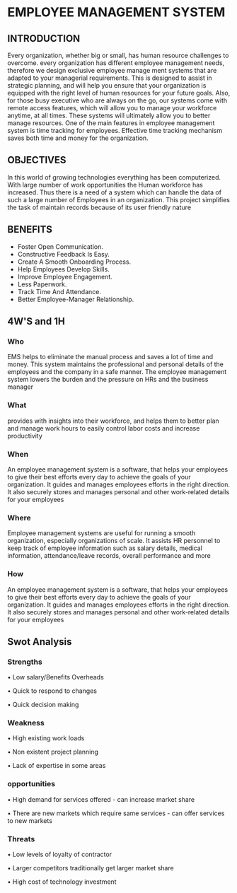 
# EMPLOYEE MANAGEMENT SYSTEM



## INTRODUCTION


  Every  organization, whether big or small,
has human resource challenges to overcome. every organization has different
employee management needs, therefore we design exclusive employee manage
ment systems that are adapted to your managerial requirements. This is designed
to assist in strategic planning, and will help you ensure that your organization is
equipped with the right level of human resources for your future goals.
Also, for those busy executive who are always on the go, our systems come with
remote access features, which will allow you to manage your workforce anytime,
at all times.  These systems will ultimately allow you to better manage resources.
One of the main features in employee management system is time tracking for
employees. Effective time tracking mechanism saves both time and money for the
organization.


## OBJECTIVES

In this world of growing technologies everything has been computerized. With large number of work opportunities the Human workforce has increased. Thus there is a need of a system which can handle the data of such a large number of Employees in an organization. This project simplifies the task of maintain records because of its user friendly nature

## BENEFITS

- Foster Open Communication.
- Constructive Feedback Is Easy.
- Create A Smooth Onboarding Process.
- Help Employees Develop Skills.
- Improve Employee Engagement.
- Less Paperwork.
- Track Time And Attendance.
- Better Employee-Manager Relationship.


## 4W'S and 1H

### Who

EMS helps to eliminate the manual process and saves a lot of time and money. This system maintains the professional and personal details of the employees and the company in a safe manner. The employee management system lowers the burden and the pressure on HRs and the business manager

### What

provides with insights into their workforce, and helps them to better plan
              and manage work hours to easily control labor costs
             and increase productivity

### When

        
An employee management system is a software, that helps your employees to give their best efforts every day to achieve the goals of your organization. It guides and manages employees efforts in the right direction. It also securely stores and manages personal and other work-related details for your employees
            

### Where

Employee management systems are useful for running a smooth organization, especially organizations of scale. It assists HR personnel to keep track of employee information such as salary details, medical information, attendance/leave records, overall performance and more

### How

An employee management system is a software, that helps your employees to give their best efforts every day to achieve the goals of your organization. It guides and manages employees efforts in the right direction. It also securely stores and manages personal and other work-related details for your employees



## Swot Analysis

### Strengths

•	Low salary/Benefits Overheads

•	Quick to respond to changes

•	Quick decision making

### Weakness

•	High existing work loads

•	Non existent project planning

•	Lack of expertise in some areas
 
 ### opportunities

 • High demand for services offered - can increase market share

•	There are new markets which require same services - can offer services to new markets 


### Threats

•	 Low levels of  loyalty of contractor

•	Larger competitors traditionally get larger market share

•	High cost of technology investment 









